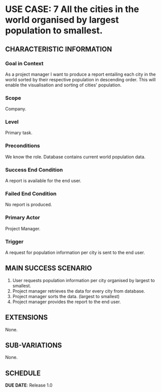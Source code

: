 # USE CASE: 7 All the cities in the world organised by largest population to smallest.

## CHARACTERISTIC INFORMATION

### Goal in Context

As a project manager I want to produce a report entailing each city in the world sorted by their respective population in descending order. This will enable the visualisation and sorting of cities' population.

### Scope

Company.

### Level

Primary task.

### Preconditions

We know the role. Database contains current world population data.

### Success End Condition

A report is available for the end user.

### Failed End Condition

No report is produced.

### Primary Actor

Project Manager.

### Trigger

A request for population information per city is sent to the end user.

## MAIN SUCCESS SCENARIO

1. User requests population information per city organised by largest to smallest.
2. Project manager retrieves the data for every city from database.
3. Project manager sorts the data. (largest to smallest)
4. Project manager provides the report to the end user.

## EXTENSIONS

None.

## SUB-VARIATIONS

None.

## SCHEDULE

**DUE DATE**: Release 1.0
